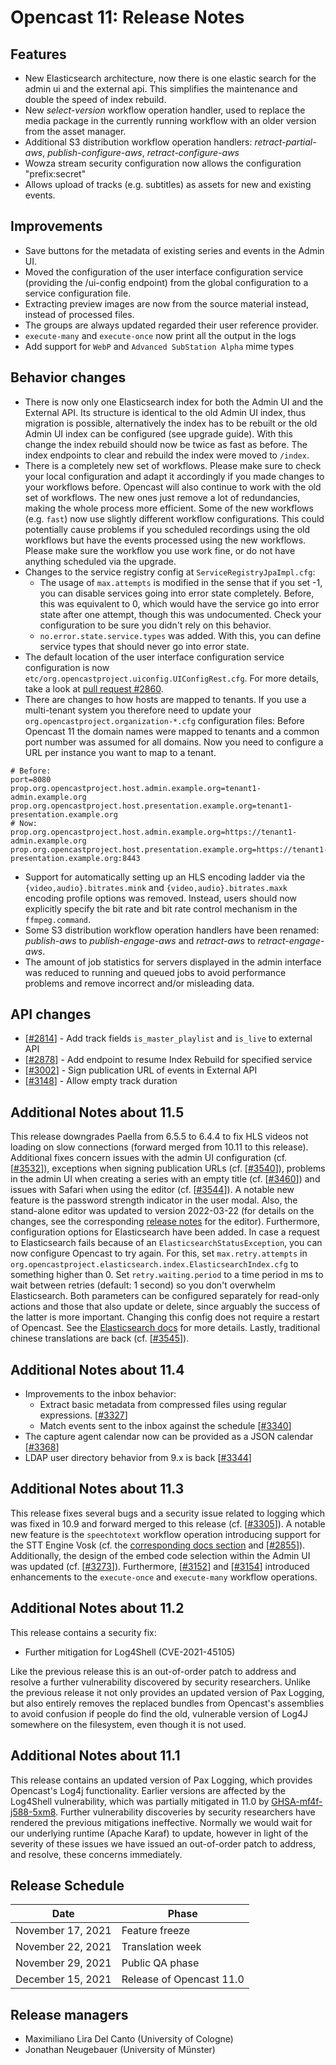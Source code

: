 # Opencast 11: Release Notes


Features
--------

- New Elasticsearch architecture, now there is one elastic search for the admin ui and the external api. This
  simplifies the maintenance and double the speed of index rebuild.
- New *select-version* workflow operation handler, used to replace the media package in the currently
  running workflow with an older version from the asset manager.
- Additional S3 distribution workflow operation handlers: *retract-partial-aws*, *publish-configure-aws*,
  *retract-configure-aws*
- Wowza stream security configuration now allows the configuration "prefix:secret"
- Allows upload of tracks (e.g. subtitles) as assets for new and existing
  events.

Improvements
------------

- Save buttons for the metadata of existing series and events in the Admin UI.
- Moved the configuration of the user interface configuration service (providing the /ui-config endpoint)
  from the global configuration to a service configuration file.
- Extracting preview images are now from the source material instead, instead of processed files.
- The groups are always updated regarded their user reference provider.
- `execute-many` and `execute-once` now print all the output in the logs
- Add support for `WebP` and `Advanced SubStation Alpha` mime types

Behavior changes
-----------------

- There is now only one Elasticsearch index for both the Admin UI and the External API. Its structure is identical
  to the old Admin UI index, thus migration is possible, alternatively the index has to be rebuilt or the old Admin UI
  index can be configured (see upgrade guide).
  With this change the index rebuild should now be twice as fast as before. The index endpoints to clear and rebuild
  the index were moved to `/index`.
- There is a completely new set of workflows. Please make sure to check your local configuration and adapt
  it accordingly if you made changes to your workflows before. Opencast will also continue to work with the old set of
  workflows. The new ones just remove a lot of redundancies, making the whole process more efficient.
  Some of the new workflows (e.g. `fast`) now use slightly different workflow configurations. This could potentially
  cause problems if you scheduled recordings using the old workflows but have the events processed using the new
  workflows. Please make sure the workflow you use work fine, or do not have anything scheduled via the upgrade.
- Changes to the service registry config at `ServiceRegistryJpaImpl.cfg`:
    - The usage of `max.attempts` is modified in the sense that if you set -1, you can disable services going into error
      state completely. Before, this was equivalent to 0, which would have the service go into error state after one
      attempt, though this was undocumented. Check your configuration to be sure you didn't rely on this behavior.
    - `no.error.state.service.types` was added. With this, you can define service types that should never go into error
      state.
- The default location of the user interface configuration service configuration is now
  `etc/org.opencastproject.uiconfig.UIConfigRest.cfg`. For more details, take a look at
  [pull request #2860](https://github.com/opencast/opencast/pull/2860).
- There are changes to how hosts are mapped to tenants. If you use a multi-tenant system you therefore need to update
  your `org.opencastproject.organization-*.cfg` configuration files:
  Before Opencast 11 the domain names were mapped to tenants and a common port number was assumed for all domains. Now
  you need to configure a URL per instance you want to map to a tenant.
```
# Before:
port=8080
prop.org.opencastproject.host.admin.example.org=tenant1-admin.example.org 
prop.org.opencastproject.host.presentation.example.org=tenant1-presentation.example.org
# Now:
prop.org.opencastproject.host.admin.example.org=https://tenant1-admin.example.org
prop.org.opencastproject.host.presentation.example.org=https://tenant1-presentation.example.org:8443
```
- Support for automatically setting up an HLS encoding ladder via the `{video,audio}.bitrates.mink`
  and `{video,audio}.bitrates.maxk` encoding profile options was removed. Instead, users should now explicitly specify
  the bit rate and bit rate control mechanism in the `ffmpeg.command`.
- Some S3 distribution workflow operation handlers have been renamed: *publish-aws* to *publish-engage-aws* and
  *retract-aws* to *retract-engage-aws*.
- The amount of job statistics for servers displayed in the admin interface was reduced to running and queued jobs to
  avoid performance problems and remove incorrect and/or misleading data.


API changes
-----------
- [[#2814](https://github.com/opencast/opencast/pull/2814)] - Add track fields `is_master_playlist` and `is_live` to
  external API
- [[#2878](https://github.com/opencast/opencast/pull/2878)] - Add endpoint to resume Index Rebuild for specified service
- [[#3002](https://github.com/opencast/opencast/pull/3002)] - Sign publication URL of events in External API
- [[#3148](https://github.com/opencast/opencast/pull/3148)] - Allow empty track duration

Additional Notes about 11.5
---------------------------

This release downgrades Paella from 6.5.5 to 6.4.4 to fix HLS videos not loading on slow connections (forward merged
from 10.11 to this release). Additional fixes concern issues with the admin UI configuration (cf.
[[#3532](https://github.com/opencast/opencast/pull/3532)]), exceptions when signing publication URLs (cf.
[[#3540](https://github.com/opencast/opencast/pull/3540)]), problems in the admin UI when creating a series with
an empty title (cf. [[#3460](https://github.com/opencast/opencast/pull/3460)]) and issues with Safari when using the
editor (cf. [[#3544](https://github.com/opencast/opencast/pull/3544)]). A notable new feature is the password
strength indicator in the user modal. Also, the stand-alone editor was updated  to version 2022-03-22 (for details on
the changes, see the corresponding [release notes](https://github.com/opencast/opencast-editor/releases/tag/2022-03-22)
for the editor). Furthermore, configuration options for Elasticsearch have been added. In case a request to
Elasticsearch fails because of an `ElasticsearchStatusException`, you can now configure Opencast to try again. For this,
set `max.retry.attempts` in `org.opencastproject.elasticsearch.index.ElasticsearchIndex.cfg` to  something higher than
0. Set `retry.waiting.period` to a time period in ms to wait between retries (default: 1 second) so  you don't overwhelm
Elasticsearch. Both parameters can be configured separately for read-only actions and those that also update or delete,
since arguably the success of the latter is more important. Changing this config does not require  a restart of
Opencast. See the [Elasticsearch docs](configuration/elasticsearch.md) for more details. Lastly, traditional chinese
translations are back (cf. [[#3545](https://github.com/opencast/opencast/pull/3545)]).

Additional Notes about 11.4
---------------------------

- Improvements to the inbox behavior:
    - Extract basic metadata from compressed files using regular expressions.
      [[#3327](https://github.com/opencast/opencast/pull/3327)]
    - Match events sent to the inbox against the schedule [[#3340](https://github.com/opencast/opencast/pull/3340)]
- The capture agent calendar now can be provided as a JSON calendar
  [[#3368](https://github.com/opencast/opencast/pull/3368)]
- LDAP user directory behavior from 9.x is back [[#3344](https://github.com/opencast/opencast/pull/3344)]

Additional Notes about 11.3
---------------------------

This release fixes several bugs and a security issue related to logging which was fixed in 10.9 and forward merged to
this release (cf. [[#3305](https://github.com/opencast/opencast/pull/3305)]). A notable new feature is the
`speechtotext` workflow operation introducing support for the STT Engine Vosk (cf. the
[corresponding docs section](workflowoperationhandlers/speech-to-text-woh.md) and
[[#2855](https://github.com/opencast/opencast/pull/2855)]). Additionally, the design of the embed code selection
within the Admin UI was updated (cf. [[#3273](https://github.com/opencast/opencast/pull/3273)]). Furthermore,
[[#3152](https://github.com/opencast/opencast/pull/3152)] and [[#3154](https://github.com/opencast/opencast/pull/3154)]
introduced enhancements to the `execute-once` and `execute-many` workflow operations.

Additional Notes about 11.2
---------------------------

This release contains a security fix:

- Further mitigation for Log4Shell (CVE-2021-45105)

Like the previous release this is an out-of-order patch to address and resolve a further vulnerability discovered
by security researchers. Unlike the previous release it not only provides an updated version of Pax Logging, but
also entirely removes the replaced bundles from Opencast's assemblies to avoid confusion if people do find the old,
vulnerable version of Log4J somewhere on the filesystem, even though it is not used.

Additional Notes about 11.1
---------------------------

This release contains an updated version of Pax Logging, which provides Opencast's Log4j functionality.  Earlier
versions are affected by the Log4Shell vulnerability, which was partially mitigated in 11.0 by
[GHSA-mf4f-j588-5xm8](https://github.com/opencast/opencast/security/advisories/GHSA-mf4f-j588-5xm8).  Further
vulnerability discoveries by security researchers have rendered the previous mitigations ineffective.  Normally
we would wait for our underlying runtime (Apache Karaf) to update, however in light of the severity of these issues
we have issued an out-of-order patch to address, and resolve, these concerns immediately.


Release Schedule
----------------

| Date                        | Phase                    |
|-----------------------------|--------------------------|
| November 17, 2021           | Feature freeze           |
| November 22, 2021           | Translation week         |
| November 29, 2021           | Public QA phase          |
| December 15, 2021           | Release of Opencast 11.0 |


Release managers
----------------

- Maximiliano Lira Del Canto (University of Cologne)
- Jonathan Neugebauer (University of Münster)
